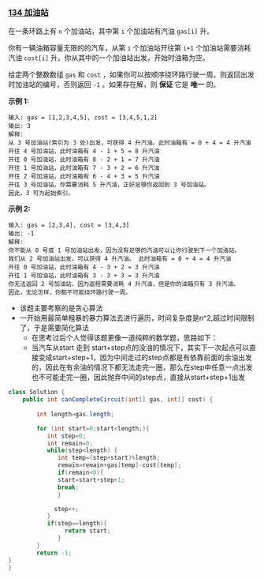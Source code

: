 ###  [134 加油站](https://leetcode.cn/problems/gas-station/description/)

在一条环路上有 `n` 个加油站，其中第 `i` 个加油站有汽油 `gas[i]` 升。

你有一辆油箱容量无限的的汽车，从第 `i` 个加油站开往第 `i+1` 个加油站需要消耗汽油 `cost[i]` 升。你从其中的一个加油站出发，开始时油箱为空。

给定两个整数数组 `gas` 和 `cost` ，如果你可以按顺序绕环路行驶一周，则返回出发时加油站的编号，否则返回 `-1` 。如果存在解，则 **保证** 它是 **唯一** 的。

 

**示例 1:**

```
输入: gas = [1,2,3,4,5], cost = [3,4,5,1,2]
输出: 3
解释:
从 3 号加油站(索引为 3 处)出发，可获得 4 升汽油。此时油箱有 = 0 + 4 = 4 升汽油
开往 4 号加油站，此时油箱有 4 - 1 + 5 = 8 升汽油
开往 0 号加油站，此时油箱有 8 - 2 + 1 = 7 升汽油
开往 1 号加油站，此时油箱有 7 - 3 + 2 = 6 升汽油
开往 2 号加油站，此时油箱有 6 - 4 + 3 = 5 升汽油
开往 3 号加油站，你需要消耗 5 升汽油，正好足够你返回到 3 号加油站。
因此，3 可为起始索引。
```

**示例 2:**

```
输入: gas = [2,3,4], cost = [3,4,3]
输出: -1
解释:
你不能从 0 号或 1 号加油站出发，因为没有足够的汽油可以让你行驶到下一个加油站。
我们从 2 号加油站出发，可以获得 4 升汽油。 此时油箱有 = 0 + 4 = 4 升汽油
开往 0 号加油站，此时油箱有 4 - 3 + 2 = 3 升汽油
开往 1 号加油站，此时油箱有 3 - 3 + 3 = 3 升汽油
你无法返回 2 号加油站，因为返程需要消耗 4 升汽油，但是你的油箱只有 3 升汽油。
因此，无论怎样，你都不可能绕环路行驶一周。
```

- 该题主要考察的是贪心算法
- 一开始用最简单粗暴的暴力算法去进行遍历，时间复杂度是n^2,超过时间限制了，于是需要简化算法
  - 在思考过后个人觉得该题更像一道纯粹的数学题，思路如下：
  - 当汽车从start 走到 start+step点的没油的情况下，其实下一次起点可以直接变成start+step+1，因为中间走过的step点都是有依靠前面的余油出发的，因此在有余油的情况下都无法走完一圈，那么在step中任意一点出发也不可能走完一圈，因此抛弃中间的step点，直接从start+step+1出发



```java
class Solution {
    public int canCompleteCircuit(int[] gas, int[] cost) {
		
        int length=gas.length;

        for (int start=0;start<length;){
           int step=0;
           int remain=0;
           while(step<length) {
              int temp=(step+start)%length;
              remain=remain+gas[temp]-cost[temp];
              if(remain<0){
              start=start+step+1;
              break;
              }

             step++;
           }
           if(step==length){
                return start;
              }
        }
        return -1;
}
}
```

